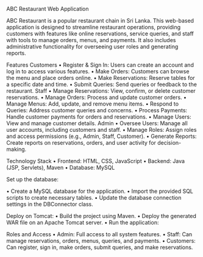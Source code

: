 ABC Restaurant Web Application

ABC Restaurant is a popular restaurant chain in Sri Lanka. 
This web-based application is designed to streamline restaurant operations, providing customers with features like online reservations, service queries, and staff with tools to manage orders, menus, and payments. 
It also includes administrative functionality for overseeing user roles and generating reports.

Features
Customers
•	Register & Sign In: Users can create an account and log in to access various features.
•	Make Orders: Customers can browse the menu and place orders online.
•	Make Reservations: Reserve tables for a specific date and time.
•	Submit Queries: Send queries or feedback to the restaurant.
Staff
•	Manage Reservations: View, confirm, or delete customer reservations.
•	Manage Orders: Process and update customer orders.
•	Manage Menus: Add, update, and remove menu items.
•	Respond to Queries: Address customer queries and concerns.
•	Process Payments: Handle customer payments for orders and reservations.
•	Manage Users: View and manage customer details.
Admin
•	Oversee Users: Manage all user accounts, including customers and staff.
•	Manage Roles: Assign roles and access permissions (e.g., Admin, Staff, Customer).
•	Generate Reports: Create reports on reservations, orders, and user activity for decision-making.

Technology Stack
•	Frontend: HTML, CSS, JavaScript
•	Backend: Java (JSP, Servlets), Maven
•	Database: MySQL


Set up the database:

•	Create a MySQL database for the application.
•	Import the provided SQL scripts to create necessary tables.
•	Update the database connection settings in the DBConnector class.

Deploy on Tomcat:
•	Build the project using Maven.
•	Deploy the generated WAR file on an Apache Tomcat server.
•	Run the application:


Roles and Access
•	Admin: Full access to all system features.
•	Staff: Can manage reservations, orders, menus, queries, and payments.
•	Customers: Can register, sign in, make orders, submit queries, and make reservations.
